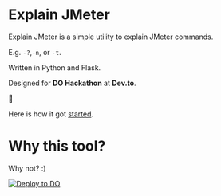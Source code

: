 # Explain JMeter
Explain JMeter is a simple utility to explain JMeter commands.

E.g. `-?`,`-n`, or `-t`.

Written in Python and Flask.

Designed for **DO Hackathon** at **Dev.to**.

🙏

Here is how it got [started](https://dev.to/qainsights/inception-pjp).

# Why this tool?
Why not? :)

[![Deploy to DO](https://mp-assets1.sfo2.digitaloceanspaces.com/deploy-to-do/do-btn-blue-ghost.svg)](https://cloud.digitalocean.com/apps/new?repo=https://github.com/QAInsights/Explain-JMeter/tree/master&refcode=612aff60e215)
